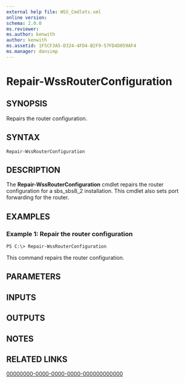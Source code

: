 ```yaml
---
external help file: WSS_Cmdlets.xml
online version: 
schema: 2.0.0
ms.reviewer:
ms.author: kenwith
author: kenwith
ms.assetid: 1F5CF3A5-D324-4FD4-B2F9-57FD4D059AF4
ms.manager: dansimp
---
```


# Repair-WssRouterConfiguration

## SYNOPSIS
Repairs the router configuration.

## SYNTAX

```
Repair-WssRouterConfiguration
```

## DESCRIPTION
The **Repair-WssRouterConfiguration** cmdlet repairs the router configuration for a sbs_sbs8_2 installation.
This cmdlet also sets port forwarding for the router.

## EXAMPLES

### Example 1: Repair the router configuration
```
PS C:\> Repair-WssRouterConfiguration
```

This command repairs the router configuration.

## PARAMETERS

## INPUTS

## OUTPUTS

## NOTES

## RELATED LINKS

[00000000-0000-0000-0000-000000000000](00000000-0000-0000-0000-000000000000)

